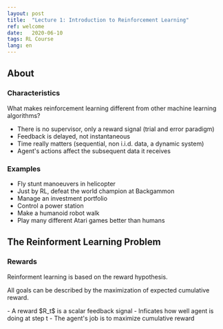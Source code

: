 ```yaml
---
layout: post
title:  "Lecture 1: Introduction to Reinforcement Learning"
ref: welcome
date:   2020-06-10
tags: RL Course
lang: en
---
```

## About
### Characteristics 
What makes reinforcement learning different from other machine learning algorithms?
- There is no supervisor, only a reward signal (trial and error paradigm)
- Feedback is delayed, not instantaneous
- Time really matters (sequential, non i.i.d. data, a dynamic system) 
- Agent's actions affect the subsequent data it receives

### Examples
- Fly stunt manoeuvers in helicopter
- Just by RL, defeat the world champion at Backgammon
- Manage an investment portfolio
- Control a power station
- Make a humanoid robot walk
- Play many different Atari games better than humans

## The Reinforment Learning Problem
### Rewards
Reinforment learning is based on the reward hypothesis.
<div class="definition">

All goals can be described by the maximization of expected cumulative reward.

</div>
- A reward $R_t$ is a scalar feedback signal
- Inficates how well agent is doing at step t
- The agent's job is to maximize cumulative reward
